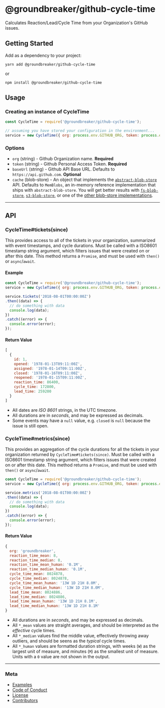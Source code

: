@groundbreaker/github-cycle-time
================================

Calculates Reaction/Lead/Cycle Time from your Organization's GitHub issues.

## Getting Started

Add as a dependency to your project:

    yarn add @groundbreaker/github-cycle-time

  or

    npm install @groundbreaker/github-cycle-time

## Usage

### Creating an instance of CycleTime

```js
const CycleTime = require('@groundbreaker/github-cycle-time');

// assuming you have stored your configuration in the environment...
service = new CycleTime({ org: process.env.GITHUB_ORG, token: process.env.GITHUB_TOKEN });
```

### Options

  - `org` (string) - Github Organization name. **Required**
  - `token` (string) - Github Personal Access Token. **Required**
  - `baseUrl` (string) - Github API Base URL. Defaults to `https://api.github.com`. __Optional__
  - `cache` (blob-store) - An object that implements the [`abstract-blob-store`](https://github.com/maxogden/abstract-blob-store) API. Defaults to `MemBlobs`, an in-memory reference implementation that ships with `abstract-blob-store`. You will get better results with [`fs-blob-store`](https://github.com/mafintosh/fs-blob-store), [`s3-blob-store`](https://github.com/jb55/s3-blob-store), or one of the [other blob-store implementations](https://github.com/maxogden/abstract-blob-store#some-modules-that-use-this).

---

## API

### CycleTime#tickets(since)

This provides access to all of the tickets in your organization, summarized with event timestamps, and cycle durations. Must be called with a ISO8601 timestamp string argument, which filters issues that were created on or after this date. This method returns a `Promise`, and must be used with `then()` or `async`/`await`.

#### Example

```js
const CycleTime = require('@groundbreaker/github-cycle-time');
service = new CycleTime({ org: process.env.GITHUB_ORG, token: process.env.GITHUB_TOKEN });

service.tickets('2018-08-01T00:00:00Z')
.then((data) => {
  // do something with data
  console.log(data);
})
.catch((error) => {
  console.error(error);
});
```

#### Return Value

```js
[
  {
    id: 1,
    opened: '1978-01-13T09:11:00Z',
    assigned: '1978-01-14T09:11:00Z',
    closed: '1978-01-16T09:11:00Z',
    reopened: '1978-01-15T09:11:00Z',
    reaction_time: 86400,
    cycle_time: 172800,
    lead_time: 259200
  }
]
```

  - All dates are _ISO 8601_ strings, in the UTC timezone.
  - All durations are in _seconds_, and may be expressed as decimals.
  - Some events may have a `null` value, e.g. `closed` is `null` because the issue is still open.

### CycleTime#metrics(since)

This provides an aggregation of the cycle durations for all the tickets in your organization returned by `CycleTime#tickets(since)`. Must be called with a ISO8601 timestamp string argument, which filters issues that were created on or after this date. This method returns a `Promise`, and must be used with `then()` or `async`/`await`.


```js
const CycleTime = require('@groundbreaker/github-cycle-time');
service = new CycleTime({ org: process.env.GITHUB_ORG, token: process.env.GITHUB_TOKEN });

service.metrics('2018-08-01T00:00:00Z')
.then((data) => {
  // do something with data
  console.log(data);
})
.catch((error) => {
  console.error(error);
});
```

#### Return Value

```js
{
  org: 'groundbreaker',
  reaction_time_mean: 8,
  reaction_time_median: 8,
  reaction_time_mean_human: '0.1M',
  reaction_time_median_human: '0.1M',
  cycle_time_mean: 8024878,
  cycle_time_median: 8024878,
  cycle_time_mean_human: '13W 1D 21H 8.0M',
  cycle_time_median_human: '13W 1D 21H 8.0M',
  lead_time_mean: 8024886,
  lead_time_median: 8024886,
  lead_time_mean_human: '13W 1D 21H 8.1M',
  lead_time_median_human: '13W 1D 21H 8.1M'
}
```

  - All durations are in _seconds_, and may be expressed as decimals.
  - All `*_mean` values are straight averages, and should be interpreted as the _effective_ cycle times.
  - All `*_median` values find the middle value, effectively throwing away outliers, and should be seens as the _typical_ cycle times.
  - All `*_human` values are formatted duration strings, with weeks (`W`) as the largest unit of measure, and minutes (`M`) as the smallest unit of measure. Units with a `0` value are not shown in the output.

---

### Meta

  - [Examples](examples/README.md)
  - [Code of Conduct](CODE_OF_CONDUCT.md)
  - [License](LICENSE)
  - [Contributors](AUTHORS)
